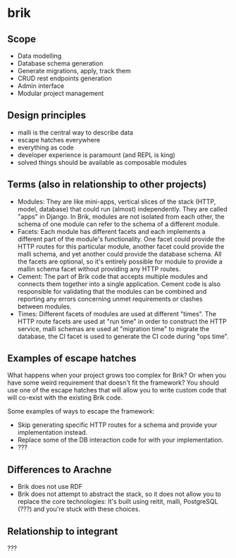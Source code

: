 # brik

## Scope

* Data modelling
* Database schema generation
* Generate migrations, apply, track them
* CRUD rest endpoints generation
* Admin interface
* Modular project management

## Design principles

* malli is the central way to describe data
* escape hatches everywhere
* everything as code
* developer experience is paramount (and REPL is king)
* solved things should be available as composable modules

## Terms (also in relationship to other projects)

* Modules: They are like mini-apps, vertical slices of the stack (HTTP, model,
  database) that could run (almost) independently. They are called "apps" in
  Django. In Brik, modules are not isolated from each other, the schema of one
  module can refer to the schema of a different module.
* Facets: Each module has different facets and each implements a different part
  of the module's functionality. One facet could provide the HTTP routes for
  this particular module, another facet could provide the malli schema, and yet
  another could provide the database schema. All the facets are optional, so
  it's entirely possible for module to provide a mallin schema facet without
  providing any HTTP routes.
* Cement: The part of Brik code that accepts multiple modules and connects them
  together into a single application. Cement code is also responsible for
  validating that the modules can be combined and reporting any errors
  concerning unmet requirements or clashes between modules.
* Times: Different facets of modules are used at different "times". The HTTP
  route facets are used at "run time" in order to construct the HTTP service,
  malli schemas are used at "migration time" to migrate the database, the CI
  facet is used to generate the CI code during "ops time".

## Examples of escape hatches

What happens when your project grows too complex for Brik? Or when you have some
weird requirement that doesn't fit the framework? You should use one of the
escape hatches that will allow you to write custom code that will co-exist with
the existing Brik code.

Some examples of ways to escape the framework:

* Skip generating specific HTTP routes for a schema and provide your
  implementation instead.
* Replace some of the DB interaction code for with your implementation.
* ???

## Differences to Arachne

* Brik does not use RDF
* Brik does not attempt to abstract the stack, so it does not allow you to
  replace the core technologies: It's built using reitit, malli, PostgreSQL
  (???) and you're stuck with these choices.

## Relationship to integrant

???
